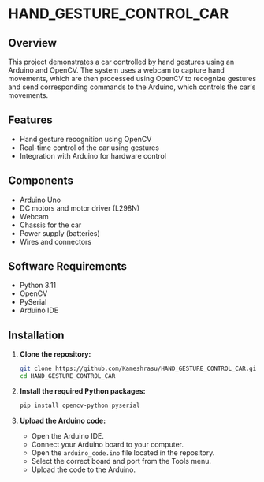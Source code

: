 # HAND_GESTURE_CONTROL_CAR

## Overview

This project demonstrates a car controlled by hand gestures using an Arduino and OpenCV. The system uses a webcam to capture hand movements, which are then processed using OpenCV to recognize gestures and send corresponding commands to the Arduino, which controls the car's movements.

## Features

- Hand gesture recognition using OpenCV
- Real-time control of the car using gestures
- Integration with Arduino for hardware control

## Components

- Arduino Uno
- DC motors and motor driver (L298N)
- Webcam
- Chassis for the car
- Power supply (batteries)
- Wires and connectors

## Software Requirements

- Python 3.11
- OpenCV
- PySerial
- Arduino IDE

## Installation

1. **Clone the repository:**

    ```bash
    git clone https://github.com/Kameshrasu/HAND_GESTURE_CONTROL_CAR.git
    cd HAND_GESTURE_CONTROL_CAR
    ```

2. **Install the required Python packages:**

    ```bash
    pip install opencv-python pyserial
    ```

3. **Upload the Arduino code:**
    - Open the Arduino IDE.
    - Connect your Arduino board to your computer.
    - Open the `arduino_code.ino` file located in the repository.
    - Select the correct board and port from the Tools menu.
    - Upload the code to the Arduino.



